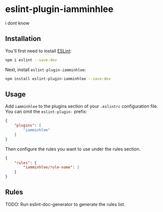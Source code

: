 # eslint-plugin-iamminhlee

i dont know

## Installation

You'll first need to install [ESLint](https://eslint.org/):

```sh
npm i eslint --save-dev
```

Next, install `eslint-plugin-iamminhlee`:

```sh
npm install eslint-plugin-iamminhlee --save-dev
```

## Usage

Add `iamminhlee` to the plugins section of your `.eslintrc` configuration file. You can omit the `eslint-plugin-` prefix:

```json
{
    "plugins": [
        "iamminhlee"
    ]
}
```


Then configure the rules you want to use under the rules section.

```json
{
    "rules": {
        "iamminhlee/rule-name": 2
    }
}
```

## Rules

<!-- begin auto-generated rules list -->
TODO: Run eslint-doc-generator to generate the rules list.
<!-- end auto-generated rules list -->


